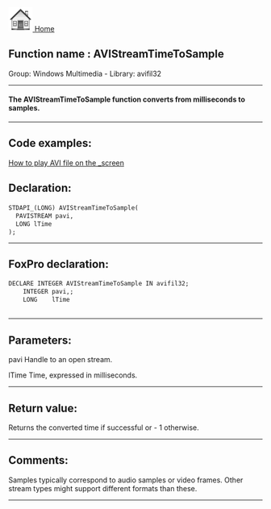 [<img src="../../images/home.png"> Home ](https://github.com/VFPX/Win32API)  

## Function name : AVIStreamTimeToSample
Group: Windows Multimedia - Library: avifil32    
***  


#### The AVIStreamTimeToSample function converts from milliseconds to samples.
***  


## Code examples:
[How to play AVI file on the _screen](../../samples/sample_430.md)  

## Declaration:
```foxpro  
STDAPI_(LONG) AVIStreamTimeToSample(
  PAVISTREAM pavi,
  LONG lTime
);  
```  
***  


## FoxPro declaration:
```foxpro  
DECLARE INTEGER AVIStreamTimeToSample IN avifil32;
	INTEGER pavi,;
	LONG    lTime
  
```  
***  


## Parameters:
pavi
Handle to an open stream.

lTime
Time, expressed in milliseconds.
  
***  


## Return value:
Returns the converted time if successful or - 1 otherwise.   
***  


## Comments:
Samples typically correspond to audio samples or video frames. Other stream types might support different formats than these.  
  
***  

